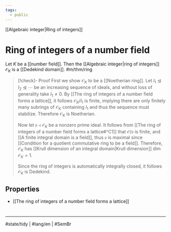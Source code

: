 ```yaml
---
tags:
  - public
---
```

[[Algebraic integer|Ring of integers]]
# Ring of integers of a number field

Let $K$ be a [[number field]]. 
Then the [[Algebraic integer|ring of integers]] $\mathcal{O}_{K}$ is a [[Dedekind domain]]. #m/thm/ring

> [!check]- Proof
> First we show $\mathcal{O}_{K}$ to be a [[Noetherian ring]].
> Let $I_{1} \trianglelefteq I_{2} \trianglelefteq \cdots$ be an increasing sequence of ideals, and without loss of generality take $I_{1} \neq 0$.
> By [[The ring of integers of a number field forms a lattice]], it follows $\mathcal{O}_{K} / I_{1}$ is finite, implying there are only finitely many subrings of $\mathcal{O}_{K}$ containing $I_{1}$ and thus the sequence must stabilize.
> Therefore $\mathcal{O}_{K}$ is Noetherian.
> 
> Now let $\mathfrak{p} \triangleleft \mathcal{O}_{K}$ be a nonzero prime ideal.
> It follows from [[The ring of integers of a number field forms a lattice#^C1]] that $\mathcal{O}/\mathfrak{p}$ is finite,
> and [[A finite integral domain is a field]], thus $\mathfrak{p}$ is maximal since [[Condition for a quotient commutative ring to be a field]].
> Therefore, $\mathcal{O}_{K}$ has [[Krull dimension of an integral domain|Krull dimension]] $\dim \mathcal{O}_{K} = 1$.
> 
> Since the ring of integers is automatically integrally closed, it follows $\mathcal{O}_{K}$ is Dedekind. <span class="QED"/>



## Properties

- [[The ring of integers of a number field forms a lattice]]


#
---
#state/tidy | #lang/en | #SemBr
